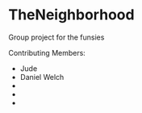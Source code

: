 # TheNeighborhood
Group project for the funsies

Contributing Members:

 * Jude
 * Daniel Welch
 *
 *
 *
